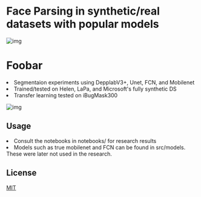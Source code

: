 # Face Parsing in synthetic/real datasets with popular models

![img](report/1.png)

# Foobar

<li>Segmentaion experiments using DepplabV3+, Unet, FCN, and Mobilenet
<li>Trained/tested on Helen, LaPa, and Microsoft's fully synthetic DS
<li>Transfer learning tested on iBugMask300

![img](report/1.png)

## Usage

<li> Consult the notebooks in notebooks/ for research results
<li> Models such as true mobilenet and FCN can be found in src/models. These were later not used in the research.


## License

[MIT](https://choosealicense.com/licenses/mit/)
